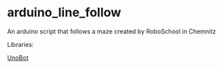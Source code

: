# arduino_line_follow
 
An arduino script that follows a maze created by RoboSchool in Chemnitz

Libraries:

[UnoBot](https://github.com/tuc-roboschool/UNObot)
